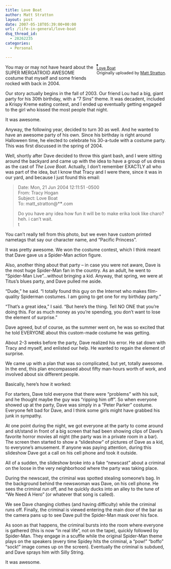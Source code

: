 ```yaml
---
title: Love Boat
author: Matt Stratton
layout: post
date: 2007-05-18T05:39:00+00:00
url: /life-in-general/love-boat
dsq_thread_id:
  - 28262235
categories:
  - Personal

---
```

<div style="float:right;margin-left:10px;margin-bottom:10px;">
  <a href="https://www.flickr.com/photos/mugsy/501694139/" title="photo sharing"><img src="https://farm1.static.flickr.com/223/501694139_d07db3dc01_m.jpg" alt="" style="border:solid 2px #000000;" /></a> <br /> <span style="font-size:.9em;margin-top:0;"> <a href="https://www.flickr.com/photos/mugsy/501694139/">Love Boat</a> <br /> Originally uploaded by <a href="https://www.flickr.com/people/mugsy/">Matt Stratton</a>. </span>
</div>

You may or may not have heard about the SUPER MERGATROID AWESOME costume that myself and some friends rocked with back in 2004. 

Our story actually begins in the fall of 2003. Our friend Lou had a big, giant party for his 30th birthday, with a &#8220;7 Sins&#8221; theme. It was decadent, included a Krispy Kreme eating contest, and I ended up eventually getting engaged to the girl who kissed the most people that night.

It was awesome.

Anyway, the following year, decided to turn 30 as well. And he wanted to have an awesome party of his own. Since his birthday is right around Halloween time, he elected to celebrate his 30-a-tude with a costume party. This was first discussed in the spring of 2004.

Well, shortly after Dave decided to throw this giant bash, and I were sitting around the backyard and came up with the idea to have a group of us dress as the cast of _The Love Boat_. Actually, I don&#8217;t remember EXACTLY all who was part of the idea, but I know that Tracy and I were there, since it was in our yard, and because I just found this email:

> Date: Mon, 21 Jun 2004 12:11:51 -0500  
> From: Tracy Hogan   
> Subject: Love Boat  
> To: matt_stratton@\***\***.com
> 
> Do you have any idea how fun it will be to make erika look like charo? heh. i can&#8217;t wait.  
> t

You can&#8217;t really tell from this photo, but we even have custom printed nametags that say our character name, and &#8220;Pacific Princess&#8221;. 

It was pretty awesome. We won the costume contest, which I think meant that Dave gave us a Spider-Man action figure.

Also, another thing about that party &#8211; in case you were not aware, Dave is the most huge Spider-Man fan in the country. As an adult, he went to &#8220;Spider-Man Live&#8221;&#8230;without bringing a kid. Anyway, that spring, we were at Titus&#8217;s blues party, and Dave pulled me aside.

&#8220;Dude,&#8221; he said. &#8220;I totally found this guy on the Internet who makes film-quality Spiderman costumes. I am going to get one for my birthday party.&#8221;

&#8220;That&#8217;s a great idea,&#8221; I said. &#8220;But here&#8217;s the thing. Tell NO ONE that you&#8217;re doing this. For as much money as you&#8217;re spending, you don&#8217;t want to lose the element of surprise.&#8221;

Dave agreed, but of course, as the summer went on, he was so excited that he told EVERYONE about this custom-made costume he was getting.

About 2-3 weeks before the party, Dave realized his error. He sat down with Tracy and myself, and enlisted our help. He wanted to regain the element of surprise.

We came up with a plan that was so complicated, but yet, totally awesome. In the end, this plan encompassed about fifty man-hours worth of work, and involved about six different people.

Basically, here&#8217;s how it worked:

For starters, Dave told everyone that there were &#8220;problems&#8221; with his suit, and he thought maybe the guy was &#8220;ripping him off&#8221;. So when everyone showed up at the party, Dave was simply in a &#8220;Peter Parker&#8221; costume. Everyone felt bad for Dave, and I think some girls might have grabbed his junk in sympathy.

At one point during the night, we got everyone at the party to come around and sit/stand in front of a big screen that had been showing clips of Dave&#8217;s favorite horror movies all night (the party was in a private room in a bar). The screen then started to show a &#8220;slideshow&#8221; of pictures of Dave as a kid, to everyone&#8217;s amusement. If anyone was paying attention, during this slideshow Dave got a call on his cell phone and took it outside.

All of a sudden, the slideshow broke into a fake &#8220;newscast&#8221; about a criminal on the loose in the very neighborhood where the party was taking place.

During the newscast, the criminal was spotted stealing someone&#8217;s bag. In the background behind the newswoman was Dave, on his cell phone. He sees the criminal run off, and he quickly ducks into an alley to the tune of &#8220;We Need A Hero&#8221; (or whatever that song is called). 

We see Dave changing clothes (and having difficulty) while the criminal runs off. Finally, the criminal is viewed entering the main door of the bar as the camera pans up to see Dave pull the Spider-Man mask over his face.

As soon as that happens, the criminal bursts into the room where everyone is gathered (this is now &#8220;in real life&#8221;, not on the tape), quickly followed by Spider-Man. They engage in a scuffle while the original Spider-Man theme plays on the speakers (every time Spidey hits the criminal, a &#8220;pow!&#8221; &#8220;boffo&#8221; &#8220;sock!&#8221; image comes up on the screen). Eventually the criminal is subdued, and Dave sprays him with Silly String.

It was awesome.
